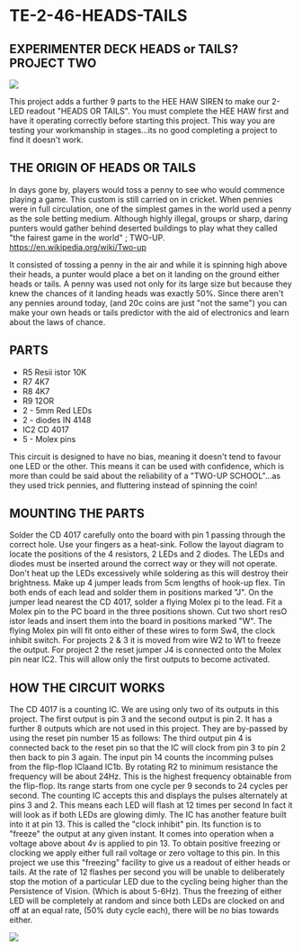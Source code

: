 # TE-2-46-HEADS-TAILS

## EXPERIMENTER DECK HEADS or TAILS? PROJECT TWO

![](https://github.com/SteveJustin1963/TE-2-46-HEADS-TAILS/blob/master/cct.png)



This project adds a further 9 parts to the HEE HAW SIREN to make our 2-LED readout "HEADS OR TAILS". You must complete the HEE HAW first and have it operating correctly before starting this project. This way you are testing your workmanship in stages...its no good completing a project to find it doesn't work.  

## THE ORIGIN OF HEADS OR TAILS 
In days gone by, players would toss a penny to see who would commence playing a game. This custom is still carried on in cricket. When pennies were in full circulation, one of the simplest games in the world used a penny as the sole betting medium. Although highly illegal, groups or sharp, daring punters would gather behind deserted buildings to play what they called "the fairest game in the world" ; TWO-UP. https://en.wikipedia.org/wiki/Two-up

It consisted of tossing a penny in the air and while it is spinning high above their heads, a punter would place a bet on it landing on the ground either heads or tails. A penny was used not only for its large size but because they knew the chances of it landing heads was exactly 50%. Since there aren't any pennies around today, (and 20c coins are just "not the same") you can make your own heads or tails predictor with the aid of electronics and learn about the laws of chance. 

## PARTS
* R5 Resii istor 10K
* R7 4K7
* R8 4K7
* R9 12OR
* 2 - 5mm Red LEDs
* 2 - diodes IN 4148
* IC2 CD 4017
* 5 - Molex pins 

This circuit is designed to have no bias, meaning it doesn't tend to favour one LED or the other. This means it can be used with confidence, which is more than could be said about the reliability of a "TWO-UP SCHOOL"...as they used trick pennies, and fluttering instead of spinning the coin! 
## MOUNTING THE PARTS
Solder the CD 4017 carefully onto the board with pin 1 passing through the correct hole. Use your fingers as a heat-sink. Follow the layout diagram to locate the positions of the 4 resistors, 2 LEDs and 2 diodes. The LEDs and diodes must be inserted around the correct way or they will not operate. Don't heat up the LEDs excessively while soldering as this will destroy their brightness. Make up 4 jumper leads from 5cm lengths of hook-up flex. Tin both ends of each lead and solder them in positions marked "J". On the jumper lead nearest the CD 4017, solder a flying Molex pi to the lead. Fit a Molex pin to the PC board in the three positions shown. Cut two short resO istor leads and insert them into the board in positions marked "W". The flying Molex pin will fit onto either of these wires to form Sw4, the clock inhibit switch. For projects 2 & 3 it is moved from wire W2 to W1 to freeze the output. For project 2 the reset jumper J4 is connected onto the Molex pin near IC2. This will allow only the first outputs to become activated.  

## HOW THE CIRCUIT WORKS
The CD 4017 is a counting IC. We are using only two of its outputs in this project. The first output is pin 3 and the second output is pin 2. It has a further 8 outputs which are not used in this project. They are by-passed by using the reset pin number 15 as follows: The third output pin 4 is connected back to the reset pin so that the IC will clock from pin 3 to pin 2 then back to pin 3 again. The input pin 14 counts the incomming pulses from the flip-flop IClaand IC1b. By rotating R2 to minimum resistance the frequency will be about 24Hz. This is the highest frequency obtainable from the flip-flop. Its range starts from one cycle per 9 seconds to 24 cycles per second. The counting IC accepts this and displays the pulses alternately at pins 3 and 2. This means each LED will flash at 12 times per second In fact it will look as if both LEDs are glowing dimly. The IC has another feature built into it at pin 13. This is called the "clock inhibit" pin. Its function is to "freeze" the output at any given instant. It comes into operation when a voltage above about 4v is applied to pin 13. To obtain positive freezing or clocking we apply either full rail voltage or zero voltage to this pin. In this project we use this "freezing" facility to give us a readout of either heads or tails. At the rate of 12 flashes per second you will be unable to deliberately stop the motion of a particular LED due to the cycling being higher than the Persistence of Vision. (Which is about 5-6Hz). Thus the freezing of either LED will be completely at random and since both LEDs are clocked on and off at an equal rate, (50% duty cycle each), there will be no bias towards either. 

 ![](https://github.com/SteveJustin1963/TE-2-46-HEADS-TAILS/blob/master/shade.png)
 



  

